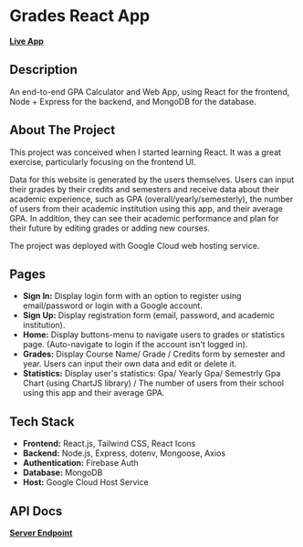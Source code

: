 # Grades React App

[**Live App**](https://grades-app-c415d.ey.r.appspot.com/)

## Description
An end-to-end GPA Calculator and Web App, using React for the frontend, Node + Express for the backend, and MongoDB for the database.

## About The Project
This project was conceived when I started learning React. It was a great exercise, particularly focusing on the frontend UI.

Data for this website is generated by the users themselves. Users can input their grades by their credits and semesters and receive data about their academic experience, such as GPA (overall/yearly/semesterly), the number of users from their academic institution using this app, and their average GPA. In addition, they can see their academic performance and plan for their future by editing grades or adding new courses.

The project was deployed with Google Cloud web hosting service.

## Pages
- **Sign In:** Display login form with an option to register using email/password or login with a Google account.
- **Sign Up:** Display registration form (email, password, and academic institution).
- **Home:** Display buttons-menu to navigate users to grades or statistics page. (Auto-navigate to login if the account isn't logged in).
- **Grades:** Display Course Name/ Grade / Credits form by semester and year. Users can input their own data and edit or delete it.
- **Statistics:** Display user's statistics: Gpa/ Yearly Gpa/ Semestrly Gpa Chart (using ChartJS library) / The number of users from their school using this app and their average GPA.

## Tech Stack
- **Frontend:** React.js, Tailwind CSS, React Icons
- **Backend:** Node.js, Express, dotenv, Mongoose, Axios
- **Authentication:** Firebase Auth
- **Database:** MongoDB
- **Host:** Google Cloud Host Service

## API Docs
[**Server Endpoint**](https://grades-app-c415d.ey.r.appspot.com/)

